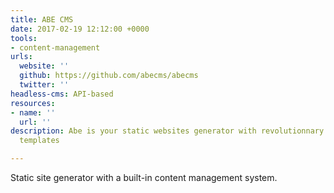 ```yaml
---
title: ABE CMS
date: 2017-02-19 12:12:00 +0000
tools:
- content-management
urls:
  website: ''
  github: https://github.com/abecms/abecms
  twitter: ''
headless-cms: API-based
resources:
- name: ''
  url: ''
description: Abe is your static websites generator with revolutionnary self-descriptive
  templates

---
```

Static site generator with a built-in content management system.
